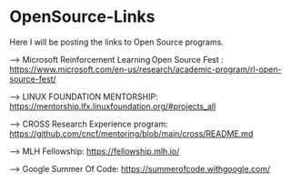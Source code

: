 # OpenSource-Links
Here I will be posting the links to Open Source programs.

--> Microsoft Reinforcement Learning Open Source Fest : https://www.microsoft.com/en-us/research/academic-program/rl-open-source-fest/

--> LINUX FOUNDATION MENTORSHIP: https://mentorship.lfx.linuxfoundation.org/#projects_all

--> CROSS Research Experience program: https://github.com/cncf/mentoring/blob/main/cross/README.md

--> MLH Fellowship: https://fellowship.mlh.io/

--> Google Summer Of Code: https://summerofcode.withgoogle.com/
